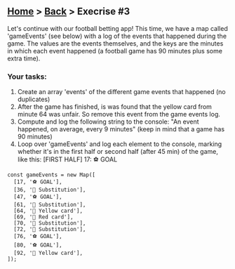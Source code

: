 ## [Home](../../../README.md) > [Back](../lesson.md) > Execrise #3

Let's continue with our football betting app! This time, we have a map called
'gameEvents' (see below) with a log of the events that happened during the
game. The values are the events themselves, and the keys are the minutes in which
each event happened (a football game has 90 minutes plus some extra time).

### Your tasks:

1. Create an array 'events' of the different game events that happened (no duplicates)
2. After the game has finished, is was found that the yellow card from minute 64 was unfair. So remove this event from the game events log.
3. Compute and log the following string to the console: "An event happened, on average, every 9 minutes" (keep in mind that a game has 90 minutes)
4. Loop over 'gameEvents' and log each element to the console, marking whether it's in the first half or second half (after 45 min) of the game, like this: [FIRST HALF] 17: ⚽ GOAL

```
const gameEvents = new Map([
  [17, '⚽ GOAL'],
  [36, '🔁 Substitution'],
  [47, '⚽ GOAL'],
  [61, '🔁 Substitution'],
  [64, '🔶 Yellow card'],
  [69, '🔴 Red card'],
  [70, '🔁 Substitution'],
  [72, '🔁 Substitution'],
  [76, '⚽ GOAL'],
  [80, '⚽ GOAL'],
  [92, '🔶 Yellow card'],
]);
```
